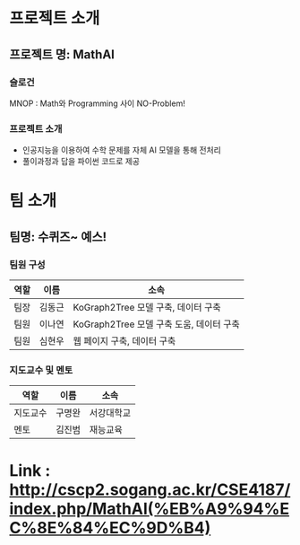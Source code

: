 # 프로젝트 소개

## 프로젝트 명: MathAI

### 슬로건
MNOP : Math와 Programming 사이 NO-Problem!

### 프로젝트 소개
- 인공지능을 이용하여 수학 문제를 자체 AI 모델을 통해 전처리
- 풀이과정과 답을 파이썬 코드로 제공

# 팀 소개
## 팀명: 수퀴즈~ 예스!

### 팀원 구성
| 역할     | 이름    | 소속         |
|---------|---------|--------------|
| 팀장     | 김동근  |   KoGraph2Tree 모델 구축, 데이터 구축        |
| 팀원     | 이나연  |   KoGraph2Tree 모델 구축 도움, 데이터 구축      |
| 팀원     | 심현우  |   웹 페이지 구축, 데이터 구축          |

### 지도교수 및 멘토
| 역할    | 이름   | 소속      |
|--------|--------|-----------|
| 지도교수 | 구명완 | 서강대학교 |
| 멘토    | 김진범  | 재능교육  |

# Link : http://cscp2.sogang.ac.kr/CSE4187/index.php/MathAI(%EB%A9%94%EC%8E%84%EC%9D%B4)
